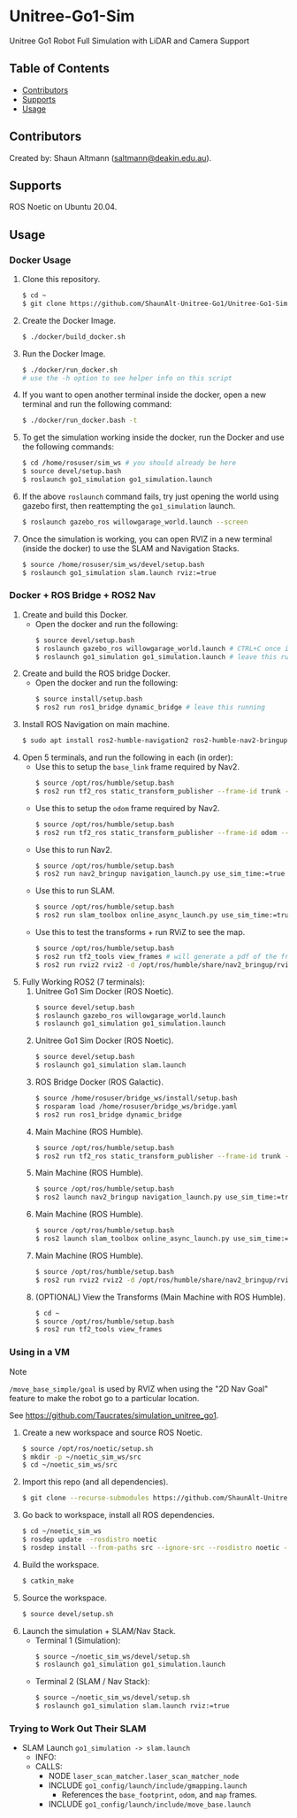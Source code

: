 # Unitree-Go1-Sim
Unitree Go1 Robot Full Simulation with LiDAR and Camera Support

## Table of Contents
- [Contributors](#contributors)
- [Supports](#supports)
- [Usage](#usage)

## Contributors
Created by: Shaun Altmann (saltmann@deakin.edu.au).

## Supports
ROS Noetic on Ubuntu 20.04.

## Usage
### Docker Usage
1. Clone this repository.
    ``` bash
    $ cd ~
    $ git clone https://github.com/ShaunAlt-Unitree-Go1/Unitree-Go1-Sim.git
    ```
2. Create the Docker Image.
    ``` bash
    $ ./docker/build_docker.sh
    ```
3. Run the Docker Image.
    ``` bash
    $ ./docker/run_docker.sh
    # use the -h option to see helper info on this script
    ```
4. If you want to open another terminal inside the docker, open a new terminal and run the following command:
    ``` bash
    $ ./docker/run_docker.bash -t
    ```
5. To get the simulation working inside the docker, run the Docker and use the following commands:
    ``` bash
    $ cd /home/rosuser/sim_ws # you should already be here
    $ source devel/setup.bash
    $ roslaunch go1_simulation go1_simulation.launch
6. If the above `roslaunch` command fails, try just opening the world using gazebo first, then reattempting the `go1_simulation` launch.
    ``` bash
    $ roslaunch gazebo_ros willowgarage_world.launch --screen
    ```
7. Once the simulation is working, you can open RVIZ in a new terminal (inside the docker) to use the SLAM and Navigation Stacks.
    ``` bash
    $ source /home/rosuser/sim_ws/devel/setup.bash
    $ roslaunch go1_simulation slam.launch rviz:=true
    ```

### Docker + ROS Bridge + ROS2 Nav
1. Create and build this Docker.
    - Open the docker and run the following:
        ``` bash
        $ source devel/setup.bash
        $ roslaunch gazebo_ros willowgarage_world.launch # CTRL+C once it loads
        $ roslaunch go1_simulation go1_simulation.launch # leave this running
        ```
2. Create and build the ROS bridge Docker.
    - Open the docker and run the following:
        ``` bash
        $ source install/setup.bash
        $ ros2 run ros1_bridge dynamic_bridge # leave this running
        ```
3. Install ROS Navigation on main machine.
    ``` bash
    $ sudo apt install ros2-humble-navigation2 ros2-humble-nav2-bringup
    ```
4. Open 5 terminals, and run the following in each (in order):
    - Use this to setup the `base_link` frame required by Nav2.
        ``` bash
        $ source /opt/ros/humble/setup.bash
        $ ros2 run tf2_ros static_transform_publisher --frame-id trunk --child-frame-id base_link
        ```
    - Use this to setup the `odom` frame required by Nav2.
        ``` bash
        $ source /opt/ros/humble/setup.bash
        $ ros2 run tf2_ros static_transform_publisher --frame-id odom --child-frame-id base_footprint
        ```
    - Use this to run Nav2.
        ``` bash
        $ source /opt/ros/humble/setup.bash
        $ ros2 run nav2_bringup navigation_launch.py use_sim_time:=true
        ```
    - Use this to run SLAM.
        ``` bash
        $ source /opt/ros/humble/setup.bash
        $ ros2 run slam_toolbox online_async_launch.py use_sim_time:=true
        ```
    - Use this to test the transforms + run RViZ to see the map.
        ``` bash
        $ source /opt/ros/humble/setup.bash
        $ ros2 run tf2_tools view_frames # will generate a pdf of the frames map
        $ ros2 run rviz2 rviz2 -d /opt/ros/humble/share/nav2_bringup/rviz/nav2_default_view.rviz
        ```
5. Fully Working ROS2 (7 terminals):
    1. Unitree Go1 Sim Docker (ROS Noetic).
        ``` bash
        $ source devel/setup.bash
        $ roslaunch gazebo_ros willowgarage_world.launch
        $ roslaunch go1_simulation go1_simulation.launch
        ```
    2. Unitree Go1 Sim Docker (ROS Noetic).
        ``` bash
        $ source devel/setup.bash
        $ roslaunch go1_simulation slam.launch
        ```
    3. ROS Bridge Docker (ROS Galactic).
        ``` bash
        $ source /home/rosuser/bridge_ws/install/setup.bash
        $ rosparam load /home/rosuser/bridge_ws/bridge.yaml
        $ ros2 run ros1_bridge dynamic_bridge
        ```
    4. Main Machine (ROS Humble).
        ``` bash
        $ source /opt/ros/humble/setup.bash
        $ ros2 run tf2_ros static_transform_publisher --frame-id trunk --child-frame-id base_link
        ```
    5. Main Machine (ROS Humble).
        ``` bash
        $ source /opt/ros/humble/setup.bash
        $ ros2 launch nav2_bringup navigation_launch.py use_sim_time:=true
        ```
    6. Main Machine (ROS Humble).
        ``` bash
        $ source /opt/ros/humble/setup.bash
        $ ros2 launch slam_toolbox online_async_launch.py use_sim_time:=true
        ```
    7. Main Machine (ROS Humble).
        ``` bash
        $ source /opt/ros/humble/setup.bash
        $ ros2 run rviz2 rviz2 -d /opt/ros/humble/share/nav2_bringup/rviz/nav2_default_view.rviz
        ```
    8. (OPTIONAL) View the Transforms (Main Machine with ROS Humble).
        ``` bash
        $ cd ~
        $ source /opt/ros/humble/setup.bash
        $ ros2 run tf2_tools view_frames
        ```

### Using in a VM
> [!NOTE]
> `/move_base_simple/goal` is used by RVIZ when using the "2D Nav Goal" feature to make the robot go to a particular location.

See https://github.com/Taucrates/simulation_unitree_go1.
1. Create a new workspace and source ROS Noetic.
    ``` bash
    $ source /opt/ros/noetic/setup.sh
    $ mkdir -p ~/noetic_sim_ws/src
    $ cd ~/noetic_sim_ws/src
    ```
2. Import this repo (and all dependencies).
    ``` bash
    $ git clone --recurse-submodules https://github.com/ShaunAlt-Unitree-Go1/Unitree-Go1-Sim.git
    ```
3. Go back to workspace, install all ROS dependencies.
    ``` bash
    $ cd ~/noetic_sim_ws
    $ rosdep update --rosdistro noetic
    $ rosdep install --from-paths src --ignore-src --rosdistro noetic -y
    ```
4. Build the workspace.
    ``` bash
    $ catkin_make
    ```
5. Source the workspace.
    ``` bash
    $ source devel/setup.sh
    ```
6. Launch the simulation + SLAM/Nav Stack.
    - Terminal 1 (Simulation):
        ``` bash
        $ source ~/noetic_sim_ws/devel/setup.sh
        $ roslaunch go1_simulation go1_simulation.launch
        ```
    - Terminal 2 (SLAM / Nav Stack):
        ``` bash
        $ source ~/noetic_sim_ws/devel/setup.sh
        $ roslaunch go1_simulation slam.launch rviz:=true
        ```

### Trying to Work Out Their SLAM
- SLAM Launch `go1_simulation -> slam.launch`
    - INFO:
    - CALLS:
        - NODE `laser_scan_matcher.laser_scan_matcher_node`
        - INCLUDE `go1_config/launch/include/gmapping.launch`
            - References the `base_footprint`, `odom`, and `map` frames.
        - INCLUDE `go1_config/launch/include/move_base.launch`

